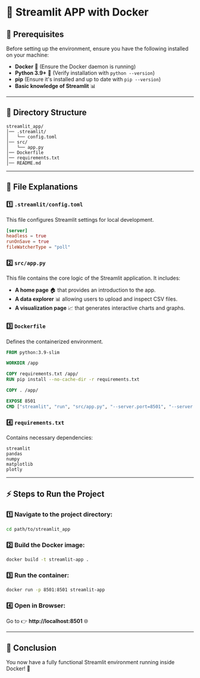 # 🐳 Streamlit APP with Docker

## 🚀 Prerequisites

Before setting up the environment, ensure you have the following installed on your machine:

- **Docker** 🐳 (Ensure the Docker daemon is running)
- **Python 3.9+** 🐍 (Verify installation with `python --version`)
- **pip** (Ensure it's installed and up to date with `pip --version`)
- **Basic knowledge of Streamlit** 📊

---

## 📂 Directory Structure

```
streamlit_app/
│── .streamlit/
│   └── config.toml
│── src/
│   └── app.py
│── Dockerfile
│── requirements.txt
│── README.md
```

---

## 📜 File Explanations

### 1️⃣ `.streamlit/config.toml`
This file configures Streamlit settings for local development.

```toml
[server]
headless = true
runOnSave = true
fileWatcherType = "poll"
```

### 2️⃣ `src/app.py`
This file contains the core logic of the Streamlit application. It includes:

- **A home page** 🏠 that provides an introduction to the app.
- **A data explorer** 📊 allowing users to upload and inspect CSV files.
- **A visualization page** 📈 that generates interactive charts and graphs.

### 3️⃣ `Dockerfile`
Defines the containerized environment.

```dockerfile
FROM python:3.9-slim

WORKDIR /app

COPY requirements.txt /app/
RUN pip install --no-cache-dir -r requirements.txt

COPY . /app/

EXPOSE 8501
CMD ["streamlit", "run", "src/app.py", "--server.port=8501", "--server.address=0.0.0.0"]
```

### 4️⃣ `requirements.txt`
Contains necessary dependencies:

```
streamlit
pandas
numpy
matplotlib
plotly
```

---

## ⚡ Steps to Run the Project

### 1️⃣ Navigate to the project directory:
```sh
cd path/to/streamlit_app
```

### 2️⃣ Build the Docker image:
```sh
docker build -t streamlit-app .
```

### 3️⃣ Run the container:
```sh
docker run -p 8501:8501 streamlit-app
```

### 4️⃣ Open in Browser:
Go to 👉 **http://localhost:8501** 🌐

---

## 🎯 Conclusion
You now have a fully functional Streamlit environment running inside Docker! 🚀


